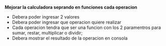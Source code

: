 **Mejorar la calculadora seprando en funciones cada operacion**
- Debera poder ingresar 2 valores
- Debera poder ingresar que operacion quiere realizar
- Cada operacion tendra que ser una funcion con los 2 paramentros para sumar, restar, multiplicar o dividir;
- Debera mostrar el resultado de la operacion en consola

